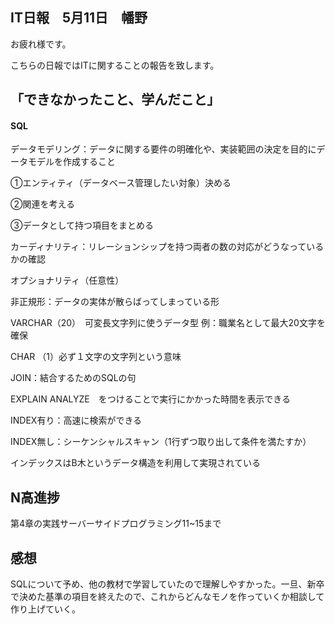 ## IT日報　5月11日　幡野

お疲れ様です。

こちらの日報ではITに関することの報告を致します。

## 「できなかったこと、学んだこと」

#### SQL
データモデリング：データに関する要件の明確化や、実装範囲の決定を目的にデータモデルを作成すること

①エンティティ（データベース管理したい対象）決める

②関連を考える

③データとして持つ項目をまとめる

カーディナリティ：リレーションシップを持つ両者の数の対応がどうなっているかの確認

オプショナリティ（任意性）

非正規形：データの実体が散らばってしまっている形

VARCHAR（20）　可変長文字列に使うデータ型
例：職業名として最大20文字を確保

CHAR （1）必ず１文字の文字列という意味

JOIN：結合するためのSQLの句

EXPLAIN ANALYZE　をつけることで実行にかかった時間を表示できる

INDEX有り：高速に検索ができる

INDEX無し：シーケンシャルスキャン（1行ずつ取り出して条件を満たすか）

インデックスはB木というデータ構造を利用して実現されている

## N高進捗

第4章の実践サーバーサイドプログラミング11~15まで

## 感想
SQLについて予め、他の教材で学習していたので理解しやすかった。一旦、新卒で決めた基準の項目を終えたので、これからどんなモノを作っていくか相談して作り上げていく。